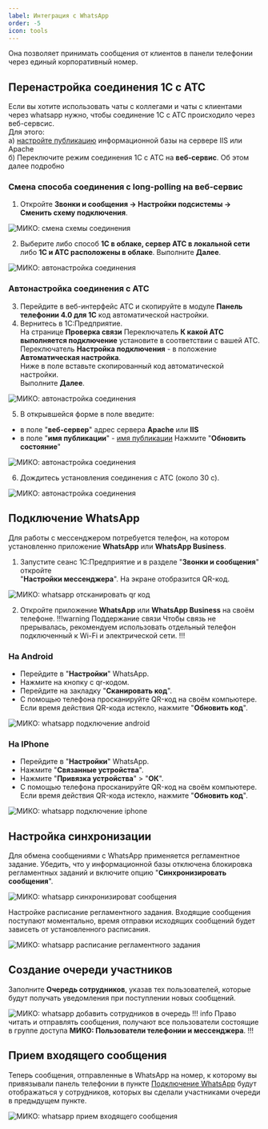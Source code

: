 ```yaml
---
label: Интеграция с WhatsApp
order: -5
icon: tools
---
```


Она позволяет принимать сообщения от клиентов в панели телефонии через единый корпоративный номер.

## Перенастройка соединения 1С с АТС
Если вы хотите использовать чаты с коллегами и чаты с клиентами через whatsapp нужно, чтобы соединение 1С с АТС происходило через веб-сервсис. <br>
Для этого: <br>
а) <a href='/faq/base-publishing' target="_blank">настройте публикацию</a> информационной базы на сервере IIS или Apache <br>
б) Переключите режим соединения 1С с АТС на **веб-сервис**. Об этом далее подробно

### Смена способа соединения с long-polling на веб-сервис
1. Откройте **Звонки и сообщения -> Настройки подсистемы -> Сменить схему подключения**.

<img class="miko-shadow play-on-hover"  
    src="/assets/whatsapp/wp_sm_ch.gif"
    alt="МИКО: смена схемы соединения"
/> 

2. Выберите либо способ **1С в облаке, сервер АТС в локальной сети** либо **1С и АТС расположены в облаке**. Выполните **Далее**.  
 
<img class="miko-shadow img-zoomable"  
    src="/assets/mango/mango_39.png"
    data-original="/assets/mango/mango_39.png"
    srcset="/assets/mango/mango_39_prev.png 1x, /assets/mango/mango_39.png 2x" 
    alt="МИКО: автонастройка соединения"
/> 

### Автонастройка соединения с АТС
3. Перейдите в веб-интерфейс АТС и скопируйте в модуле **Панель телефонии 4.0 для 1С** код автоматической настройки.
4. Вернитесь в 1С:Предприятие. <br> 
На странице **Проверка связи** Переключатель **К какой АТС выполняется подключение** установите в соответствии с вашей АТС. <br>
Переключатель **Настройка подключения** - в положение **Автоматическая настройка**. <br>
Ниже в поле вставьте скопированный код автоматической настройки. <br>
Выполните **Далее**.

<img class="miko-shadow img-zoomable"  
    src="/assets/whatsapp/wp_sm_sh_av.png"
    data-original="/assets/whatsapp/wp_sm_sh_av.png"
    srcset="/assets/whatsapp/wp_sm_sh_av_prev.png 1x, /assets/whatsapp/wp_sm_sh_av.png 2x" 
    alt="МИКО: автонастройка соединения"
/> 

5. В открывшейся форме в поле введите:
- в поле "**веб-сервер**" адрес сервера **Apache** или **IIS**
- в поле "**имя публикации**" - <a href='/faq/base-publishing#опубпликуйте-веб-сервис' target="_blank">имя публикации</a>
Нажмите "**Обновить состояние**"

<img class="miko-shadow"  
    src="/assets/mango/mango_40.png"
    alt="МИКО: автонастройка соединения"
/> 

6. Дождитесь установления соединения с АТС (около 30 с). 

<img class="miko-shadow"  
    src="/assets/mango/mango_41.png"
    alt="МИКО: автонастройка соединения"
/> 

## Подключение WhatsApp
Для работы с мессенджером потребуется телефон, на котором установленно приложение **WhatsApp** или
**WhatsApp Business**.

1. Запустите сеанс 1С:Предприятие и в разделе "**Звонки и сообщения**" откройте <br> "**Настройки мессенджера**". На экране
   отобразится QR-код.
   
<img class="miko-shadow play-on-hover"  
    src="/assets/whatsapp/wp_0.gif"
    alt="МИКО: whatsapp отсканировать qr код"
/> 
   
2. Откройте приложение **WhatsApp** или **WhatsApp Business** на своём телефоне.
!!!warning Поддержание связи
Чтобы связь не прерывалась, рекомендуем использовать отдельный телефон подключенный к Wi-Fi и электрической сети.
!!!

### На Android   
- Перейдите в "**Настройки**" WhatsApp. <br>
- Нажмите на кнопку с qr-кодом. <br>
- Перейдите на закладку "**Сканировать код**". <br>
- С помощью телефона просканируйте QR-код на своём компьютере. Если время действия QR-кода истекло, нажмите
   "**Обновить код**".

<img class="miko-shadow play-on-hover"  
    src="/assets/whatsapp/wp_andr.gif"
    alt="МИКО: whatsapp подключение android"
/> 

### На IPhone 

- Перейдите в "**Настройки**" WhatsApp.
- Нажмите "**Связанные устройства**".
- Нажмите "**Привязка устройства**" > "**ОК**".
- С помощью телефона просканируйте QR-код на своём компьютере. Если время действия QR-кода истекло, нажмите
   "**Обновить код**".

<img class="miko-shadow play-on-hover"  
    src="/assets/whatsapp/wp_iph.gif"
    alt="МИКО: whatsapp подключение iphone"
/> 

## Настройка синхронизации

Для обмена сообщениями с WhatsApp применяется регламентное задание. Убедить, что у информационной базы отключена
блокировка регламентных заданий и включите опцию "**Синхронизировать сообщения**".

<img class="miko-shadow img-zoomable"  
    src="/assets/whatsapp/wp_1.png"
    data-original="/assets/whatsapp/wp_1.png"
    srcset="/assets/whatsapp/wp_1_prev.png 1x, /assets/whatsapp/wp_1.png 2x" 
    alt="МИКО: whatsapp синхронизироват сообщения"
/> 

Настройке расписание регламентного задания. Входящие сообщения поступают моментально, время отправки исходящих
сообщений будет зависеть от установленного расписания.

<img class="miko-shadow play-on-hover"  
    src="/assets/whatsapp/wp_2.gif"
    alt="МИКО: whatsapp расписание регламентного задания"
/> 

## Создание очереди участников

Заполните **Очередь сотрудников**, указав тех пользователей, которые будут получать уведомления при поступлении
новых сообщений.

<img class="miko-shadow play-on-hover"  
    src="/assets/whatsapp/wp_3.gif"
   alt="МИКО: whatsapp добавить сотрудников в очередь"
/> 
!!! info
Право читать и отправлять сообщения, получают все пользователи состоящие в группе доступа
**МИКО: Пользователи телефонии и мессенджера**.
!!!
## Прием входящего сообщения
Теперь сообщения, отправленные в WhatsApp на номер, к которому вы привязывали панель телефонии в пункте [Подключение WhatsApp](#этап-1-подключение-whatsapp) будут отображаться у сотрудников, которых вы сделали участниками очереди в предыдущем пункте. 

<img class="miko-shadow play-on-hover"  
    src="/assets/whatsapp/wp_vh.gif"
    alt="МИКО: whatsapp прием входящего сообщения"
/> 
